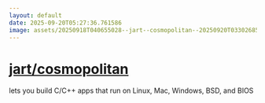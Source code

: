 ```yaml
---
layout: default
date: 2025-09-20T05:27:36.761586
image: assets/20250918T040655028--jart--cosmopolitan--20250920T033026858--cropped.png
---
```


# [jart/cosmopolitan](https://github.com/jart/cosmopolitan)

lets you build C/C++ apps that run on Linux, Mac, Windows, BSD, and BIOS
